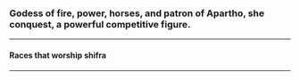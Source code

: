 ### Godess of fire, power, horses, and patron of Apartho, she conquest, a powerful competitive figure.  

---

#### Races that worship shifra  


---

